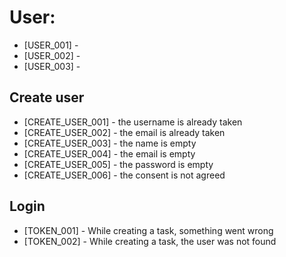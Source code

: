 # User:

* [USER_001] -
* [USER_002] -
* [USER_003] -

## Create user

* [CREATE_USER_001] - the username is already taken
* [CREATE_USER_002] - the email is already taken
* [CREATE_USER_003] - the name is empty
* [CREATE_USER_004] - the email is empty
* [CREATE_USER_005] - the password is empty
* [CREATE_USER_006] - the consent is not agreed

## Login

* [TOKEN_001] - While creating a task, something went wrong
* [TOKEN_002] - While creating a task, the user was not found